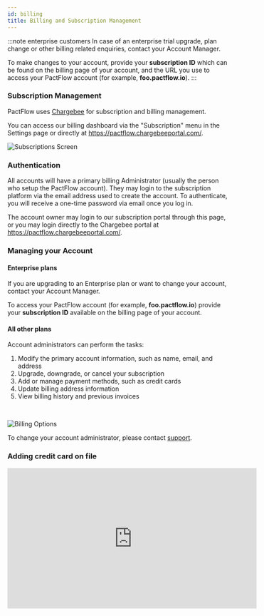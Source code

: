 ```yaml
---
id: billing
title: Billing and Subscription Management
---
```


:::note enterprise customers
In case of an enterprise trial upgrade, plan change or other billing related enquiries, contact your Account Manager.

To make changes to your account, provide your **subscription ID** which can be found on the billing page of your account, and the URL you use to access your PactFlow account (for example, **foo.pactflow.io**).
:::

### Subscription Management

PactFlow uses [Chargebee](https://www.chargebee.com/) for subscription and billing management. 

You can access our billing dashboard via the "Subscription" menu in the Settings page or directly at https://pactflow.chargebeeportal.com/.

![Subscriptions Screen](/ui/billing-dashboard2.png)

### Authentication

All accounts will have a primary billing Administrator (usually the person who setup the PactFlow account). They may login to the subscription platform via the email address used to create the account. To authenticate, you will receive a one-time password via email once you log in.

The account owner may login to our subscription portal through this page, or you may login directly to the Chargebee portal at https://pactflow.chargebeeportal.com/.

### Managing your Account

#### Enterprise plans

If you are upgrading to an Enterprise plan or want to change your account, contact your Account Manager.

To access your PactFlow account (for example, **foo.pactflow.io**) provide your **subscription ID** available on the billing page of your account.

#### All other plans

Account administrators can perform the tasks:

1. Modify the primary account information, such as name, email, and address
2. Upgrade, downgrade, or cancel your subscription
3. Add or manage payment methods, such as credit cards
4. Update billing address information
5. View billing history and previous invoices

&nbsp;

![Billing Options](/ui/billing-options.png)

To change your account administrator, please contact [support](https://support.smartbear.com/pactflow/message/).

### Adding credit card on file

<iframe width="560" height="315" src="https://www.youtube.com/embed/R8DBH-Dqw-c" frameBorder="0" allow="accelerometer; autoplay; encrypted-media; gyroscope; picture-in-picture" allowFullScreen></iframe>